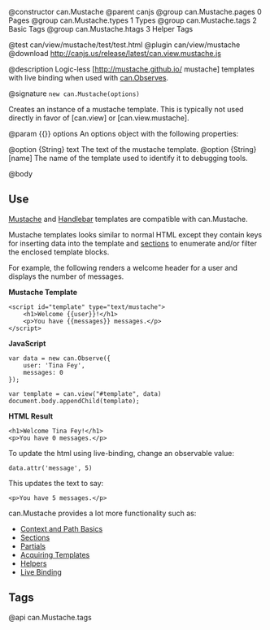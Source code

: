 @constructor can.Mustache
@parent canjs
@group can.Mustache.pages 0 Pages
@group can.Mustache.types 1 Types
@group can.Mustache.tags 2 Basic Tags
@group can.Mustache.htags 3 Helper Tags

@test can/view/mustache/test/test.html
@plugin can/view/mustache
@download http://canjs.us/release/latest/can.view.mustache.js

@description Logic-less [http://mustache.github.io/ mustache] templates with live binding 
when used with [can.Observes](#can_observe).

@signature `new can.Mustache(options)`

Creates an instance of a mustache template. This is typically not used directly in 
favor of [can.view] or [can.view.mustache].

@param {{}} options An options object with the following properties:

@option {String} text The text of the mustache template.
@option {String} [name] The name of the template used to identify it to
debugging tools.

@body

## Use

[Mustache](https://github.com/janl/mustache.js/) and [Handlebar](http://handlebarsjs.com/) 
templates are compatible with can.Mustache.

Mustache templates looks similar to normal HTML except
they contain keys for inserting data into the template
and [sections](#Sections) to enumerate and/or filter the enclosed template blocks.

For example, the following renders a welcome header for
a user and displays the number of messages.

__Mustache Template__

	<script id="template" type="text/mustache">
		<h1>Welcome {{user}}!</h1>
		<p>You have {{messages}} messages.</p>
	</script>

__JavaScript__

	var data = new can.Observe({
		user: 'Tina Fey',
		messages: 0
	});

	var template = can.view("#template", data)
	document.body.appendChild(template);

__HTML Result__

	<h1>Welcome Tina Fey!</h1>
	<p>You have 0 messages.</p>

To update the html using live-binding, change an observable value:

	data.attr('message', 5)

This updates the text to say:

	<p>You have 5 messages.</p>



can.Mustache provides a lot more functionality such as:

- [Context and Path Basics](#Basics)
- [Sections](#Sections)
- [Partials](#Partials)
- [Acquiring Templates](#Acquisition)
- [Helpers](#Helpers)
- [Live Binding](#Binding)

## Tags

@api can.Mustache.tags